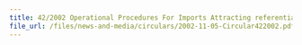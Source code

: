 ```yaml
---
title: 42/2002 Operational Procedures For Imports Attracting referential Tariff Under Japan And Singapore On A New Economic Partnership (JSEPA) Agreement
file_url: /files/news-and-media/circulars/2002-11-05-Circular422002.pdf
---
```


